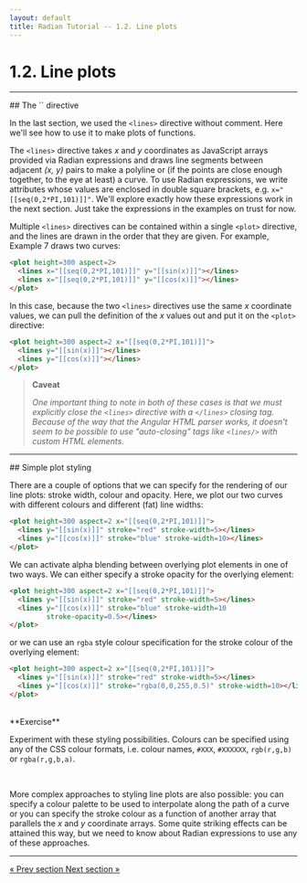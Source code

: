 ```yaml
---
layout: default
title: Radian Tutorial -- 1.2. Line plots
---
```


# 1.2. Line plots

<hr>
## The `<lines>` directive

In the last section, we used the `<lines>` directive without comment.
Here we'll see how to use it to make plots of functions.

The `<lines>` directive takes *x* and *y* coordinates as JavaScript
arrays provided via Radian expressions and draws line segments between
adjacent *(x, y)* pairs to make a polyline or (if the points are close
enough together, to the eye at least) a curve.  To use Radian
expressions, we write attributes whose values are enclosed in double
square brackets, e.g. `x="[[seq(0,2*PI,101)]]"`.  We'll explore
exactly how these expressions work in the next section.  Just take the
expressions in the examples on trust for now.

Multiple `<lines>` directives can be contained within a single
`<plot>` directive, and the lines are drawn in the order that they are
given.  For example, Example 7 draws two curves:

<plot-example key=7 title="Example 7"></plot-example>

``` html
<plot height=300 aspect=2>
  <lines x="[[seq(0,2*PI,101)]]" y="[[sin(x)]]"></lines>
  <lines x="[[seq(0,2*PI,101)]]" y="[[cos(x)]]"></lines>
</plot>
```

<plot ng-class="plotVisible[7]" height=300 aspect=2>
  <lines x="[[seq(0,2*PI,101)]]" y="[[sin(x)]]"></lines>
  <lines x="[[seq(0,2*PI,101)]]" y="[[cos(x)]]"></lines>
</plot>

In this case, because the two `<lines>` directives use the same *x*
coordinate values, we can pull the definition of the *x* values out
and put it on the `<plot>` directive:

<plot-example key=8 title="Example 8"></plot-example>

``` html
<plot height=300 aspect=2 x="[[seq(0,2*PI,101)]]">
  <lines y="[[sin(x)]]"></lines>
  <lines y="[[cos(x)]]"></lines>
</plot>
```

<plot ng-class="plotVisible[8]" height=300 aspect=2 x="[[seq(0,2*PI,101)]]">
  <lines y="[[sin(x)]]"></lines>
  <lines y="[[cos(x)]]"></lines>
</plot>

> **Caveat**
>
> *One important thing to note in both of these cases is that we must
> explicitly close the `<lines>` directive with a `</lines>` closing
> tag.  Because of the way that the Angular HTML parser works, it
> doesn't seem to be possible to use "auto-closing" tags like
> `<lines/>` with custom HTML elements.*

<hr>
## Simple plot styling

There are a couple of options that we can specify for the rendering of
our line plots: stroke width, colour and opacity.  Here, we plot our
two curves with different colours and different (fat) line widths:

<plot-example key=9 title="Example 9"></plot-example>

``` html
<plot height=300 aspect=2 x="[[seq(0,2*PI,101)]]">
  <lines y="[[sin(x)]]" stroke="red" stroke-width=5></lines>
  <lines y="[[cos(x)]]" stroke="blue" stroke-width=10></lines>
</plot>
```

<plot ng-class="plotVisible[9]" height=300 aspect=2 x="[[seq(0,2*PI,101)]]">
  <lines y="[[sin(x)]]" stroke="red" stroke-width=5></lines>
  <lines y="[[cos(x)]]" stroke="blue" stroke-width=10></lines>
</plot>

We can activate alpha blending between overlying plot elements in one
of two ways.  We can either specify a stroke opacity for the overlying
element:

<plot-example key=10 title="Example 10"></plot-example>

``` html
<plot height=300 aspect=2 x="[[seq(0,2*PI,101)]]">
  <lines y="[[sin(x)]]" stroke="red" stroke-width=5></lines>
  <lines y="[[cos(x)]]" stroke="blue" stroke-width=10
         stroke-opacity=0.5></lines>
</plot>
```

<plot ng-class="plotVisible[10]" height=300 aspect=2 x="[[seq(0,2*PI,101)]]">
  <lines y="[[sin(x)]]" stroke="red" stroke-width=5></lines>
  <lines y="[[cos(x)]]" stroke="blue" stroke-width=10
         stroke-opacity=0.5></lines>
</plot>

or we can use an `rgba` style colour specification for the stroke
colour of the overlying element:

<plot-example key=11 title="Example 11"></plot-example>

``` html
<plot height=300 aspect=2 x="[[seq(0,2*PI,101)]]">
  <lines y="[[sin(x)]]" stroke="red" stroke-width=5></lines>
  <lines y="[[cos(x)]]" stroke="rgba(0,0,255,0.5)" stroke-width=10></lines>
</plot>
```

<plot ng-class="plotVisible[11]" height=300 aspect=2 x="[[seq(0,2*PI,101)]]">
  <lines y="[[sin(x)]]" stroke="red" stroke-width=5></lines>
  <lines y="[[cos(x)]]" stroke="rgba(0,0,255,0.5)" stroke-width=10></lines>
</plot>

<br>
<div class="exercise">
**Exercise**

Experiment with these styling possibilities.  Colours can be specified
using any of the CSS colour formats, i.e. colour names, `#XXX`,
`#XXXXXX`, `rgb(r,g,b)` or `rgba(r,g,b,a)`.

</div>
<br>

More complex approaches to styling line plots are also possible: you
can specify a colour palette to be used to interpolate along the path
of a curve or you can specify the stroke colour as a function of
another array that parallels the *x* and *y* coordinate arrays.  Some
quite striking effects can be attained this way, but we need to know
about Radian expressions to use any of these approaches.

<hr>
<a class="btn pull-left" href="1-1-plot-setup.html">
   &laquo; Prev section
</a>
<a class="btn pull-right" href="1-3-radian-expressions.html">
  Next section &raquo;
</a>
<br>
<br>
